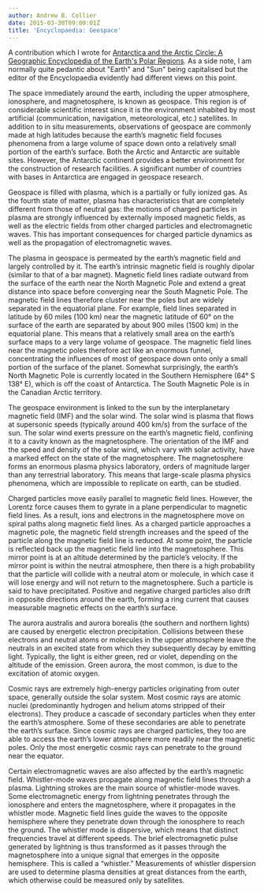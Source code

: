```yaml
---
author: Andrew B. Collier
date: 2015-03-30T09:00:01Z
title: 'Encyclopaedia: Geospace'
---
```


A contribution which I wrote for [Antarctica and the Arctic Circle: A Geographic Encyclopedia of the Earth's Polar Regions](http://www.amazon.com/gp/product/B00OD83J44/). As a side note, I am normally quite pedantic about "Earth" and "Sun" being capitalised but the editor of the Encyclopaedia evidently had different views on this point.

<!--more-->

The space immediately around the earth, including the upper atmosphere, ionosphere, and magnetosphere, is known as geospace. This region is of considerable scientific interest since it is the environment inhabited by most artificial (communication, navigation, meteorological, etc.) satellites. In addition to in situ measurements, observations of geospace are commonly made at high latitudes because the earth’s magnetic field focuses phenomena from a large volume of space down onto a relatively small portion of the earth’s surface. Both the Arctic and Antarctic are suitable sites. However, the Antarctic continent provides a better environment for the construction of research facilities. A significant number of countries with bases in Antarctica are engaged in geospace research.

Geospace is filled with plasma, which is a partially or fully ionized gas. As the fourth state of matter, plasma has characteristics that are completely different from those of neutral gas: the motions of charged particles in plasma are strongly influenced by externally imposed magnetic fields, as well as the electric fields from other charged particles and electromagnetic waves. This has important consequences for charged particle dynamics as well as the propagation of electromagnetic waves.

The plasma in geospace is permeated by the earth’s magnetic field and largely controlled by it. The earth’s intrinsic magnetic field is roughly dipolar (similar to that of a bar magnet). Magnetic field lines radiate outward from the surface of the earth near the North Magnetic Pole and extend a great distance into space before converging near the South Magnetic Pole. The magnetic field lines therefore cluster near the poles but are widely separated in the equatorial plane. For example, field lines separated in latitude by 60 miles (100 km) near the magnetic latitude of 60° on the surface of the earth are separated by about 900 miles (1500 km) in the equatorial plane. This means that a relatively small area on the earth’s surface maps to a very large volume of geospace. The magnetic field lines near the magnetic poles therefore act like an enormous funnel, concentrating the influences of most of geospace down onto only a small portion of the surface of the planet. Somewhat surprisingly, the earth’s North Magnetic Pole is currently located in the Southern Hemisphere (64° S 138° E), which is off the coast of Antarctica. The South Magnetic Pole is in the Canadian Arctic territory.

The geospace environment is linked to the sun by the interplanetary magnetic field (IMF) and the solar wind. The solar wind is plasma that flows at supersonic speeds (typically around 400 km/s) from the surface of the sun. The solar wind exerts pressure on the earth’s magnetic field, confining it to a cavity known as the magnetosphere. The orientation of the IMF and the speed and density of the solar wind, which vary with solar activity, have a marked effect on the state of the magnetosphere. The magnetosphere forms an enormous plasma physics laboratory, orders of magnitude larger than any terrestrial laboratory. This means that large-scale plasma physics phenomena, which are impossible to replicate on earth, can be studied.

Charged particles move easily parallel to magnetic field lines. However, the Lorentz force causes them to gyrate in a plane perpendicular to magnetic field lines. As a result, ions and electrons in the magnetosphere move on spiral paths along magnetic field lines. As a charged particle approaches a magnetic pole, the magnetic field strength increases and the speed of the particle along the magnetic field line is reduced. At some point, the particle is reflected back up the magnetic field line into the magnetosphere. This mirror point is at an altitude determined by the particle’s velocity. If the mirror point is within the neutral atmosphere, then there is a high probability that the particle will collide with a neutral atom or molecule, in which case it will lose energy and will not return to the magnetosphere. Such a particle is said to have precipitated. Positive and negative charged particles also drift in opposite directions around the earth, forming a ring current that causes measurable magnetic effects on the earth’s surface.

The aurora australis and aurora borealis (the southern and northern lights) are caused by energetic electron precipitation. Collisions between these electrons and neutral atoms or molecules in the upper atmosphere leave the neutrals in an excited state from which they subsequently decay by emitting light. Typically, the light is either green, red or violet, depending on the altitude of the emission. Green aurora, the most common, is due to the excitation of atomic oxygen.

Cosmic rays are extremely high-energy particles originating from outer space, generally outside the solar system. Most cosmic rays are atomic nuclei (predominantly hydrogen and helium atoms stripped of their electrons). They produce a cascade of secondary particles when they enter the earth’s atmosphere. Some of these secondaries are able to penetrate the earth’s surface. Since cosmic rays are charged particles, they too are able to access the earth’s lower atmosphere more readily near the magnetic poles. Only the most energetic cosmic rays can penetrate to the ground near the equator.

Certain electromagnetic waves are also affected by the earth’s magnetic field. Whistler-mode waves propagate along magnetic field lines through a plasma. Lightning strokes are the main source of whistler-mode waves. Some electromagnetic energy from lightning penetrates through the ionosphere and enters the magnetosphere, where it propagates in the whistler mode. Magnetic field lines guide the waves to the opposite hemisphere where they penetrate down through the ionosphere to reach the ground. The whistler mode is dispersive, which means that distinct frequencies travel at different speeds. The brief electromagnetic pulse generated by lightning is thus transformed as it passes through the magnetosphere into a unique signal that emerges in the opposite hemisphere. This is called a “whistler.” Measurements of whistler dispersion are used to determine plasma densities at great distances from the earth, which otherwise could be measured only by satellites.

